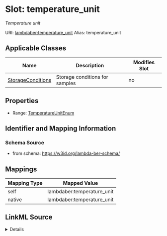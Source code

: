 

# Slot: temperature_unit 


_Temperature unit_





URI: [lambdaber:temperature_unit](https://w3id.org/lambda-ber-schema/temperature_unit)
Alias: temperature_unit

<!-- no inheritance hierarchy -->





## Applicable Classes

| Name | Description | Modifies Slot |
| --- | --- | --- |
| [StorageConditions](StorageConditions.md) | Storage conditions for samples |  no  |






## Properties

* Range: [TemperatureUnitEnum](TemperatureUnitEnum.md)




## Identifier and Mapping Information






### Schema Source


* from schema: https://w3id.org/lambda-ber-schema/




## Mappings

| Mapping Type | Mapped Value |
| ---  | ---  |
| self | lambdaber:temperature_unit |
| native | lambdaber:temperature_unit |




## LinkML Source

<details>
```yaml
name: temperature_unit
description: Temperature unit
from_schema: https://w3id.org/lambda-ber-schema/
rank: 1000
alias: temperature_unit
owner: StorageConditions
domain_of:
- StorageConditions
range: TemperatureUnitEnum

```
</details>